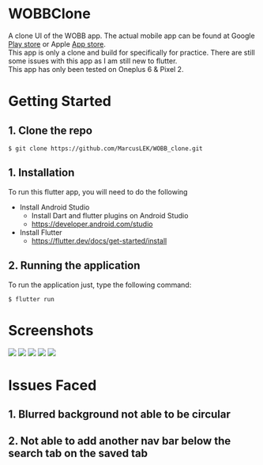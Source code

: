 # WOBBClone

A clone UI of the WOBB app. The actual mobile app can be found at Google <a href="https://play.google.com/store/apps/details?id=com.wobb.hunted&hl=en">Play store</a> or Apple <a href="https://apps.apple.com/us/app/wobb-jobs/id981491669">App store</a>. </br>
This app is only a clone and build for specifically for practice. There are still some issues with this app as I am still new to flutter.</br>
This app has only been tested on Oneplus 6 & Pixel 2.

# Getting Started
## 1. Clone the repo
```
$ git clone https://github.com/MarcusLEK/WOBB_clone.git
```

## 1. Installation
To run this flutter app, you will need to do the following
- Install Android Studio
    - Install Dart and flutter plugins on Android Studio
    - https://developer.android.com/studio
- Install Flutter
    - https://flutter.dev/docs/get-started/install

## 2. Running the application
To run the application just, type the following command:
```
$ flutter run
```

# Screenshots
<img src="screenshots/jobcardscreen.png">
<img src="screenshots/companycardscreen.png">
<img src="screenshots/chatscreen.png">
<img src="screenshots/savedscreen.png">
<img src="screenshots/profilescreen.png">

# Issues Faced
## 1. Blurred background not able to be circular
## 2. Not able to add another nav bar below the search tab on the saved tab

